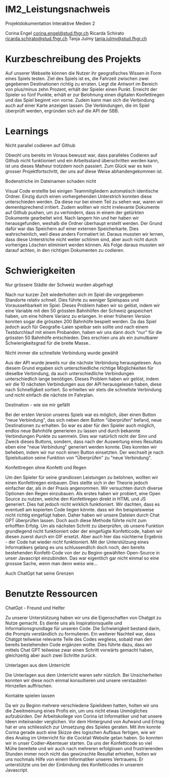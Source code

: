 # IM2_Leistungsnachweis

Projektdokumentation Interaktive Medien 2

Corina Engel corina.engel@stud.fhgr.ch
Ricarda Schirato ricarda.schirato@stud.fhgr.ch
Tanja Julmy tanja.julmy@stud.fhgr.ch

# Kurzbeschreibung des Projekts 

Auf unserer Webseite können die Nutzer ihr geografisches Wissen in Form eines Spiels testen. Ziel des Spiels ist es, die Fahrzeit zwischen zwei gegebenen Destinationen richtig zu erraten. Liegt die Antwort im Bereich von plus/minus zehn Prozent, erhält der Spieler einen Punkt. Erreicht der Spieler so fünf Punkte, erhält er zur Belohnung einen digitalen Konfettiregen und das Spiel beginnt von vorne. Zudem kann man sich die Verbindung auch auf einer Karte anzeigen lassen. Die Verbindungen, die im Spiel überprüft werden, ergründen sich auf die API der SBB. 

# Learnings

Nicht parallel codieren auf Github 

Obwohl uns bereits im Voraus bewusst war, dass paralleles Codieren auf Github nicht funktioniert und ein Arbeitsstand überschritten werden kann, ist uns dieses Malheur trotzdem noch passiert. Zum Glück war es kein grosser Projektfortschritt, der uns auf diese Weise abhandengekommen ist. 

Bodenstriche im Dateinamen schaden nicht

Visual Code erstellte bei einigen Teammitgliedern automatisch identische Ordner. Einzig durch einen vorhergehenden Unterstrich konnten diese unterschieden werden. Da diese nur bei einem Teil zu sehen war, waren wir dementsprechend irritiert. Zudem wollten wir nicht irrelevante Dokumente auf Github pushen, um zu verhindern, dass in einem der getürkten Dokumente gearbeitet wird. Nach langem hin und her haben wir herausgefunden, weshalb die Ordner überhaupt erstellt werden. Der Grund dafür war das Speichern auf einer externen Speicherkarte. Dies wahrscheinlich, weil diese anders Formatiert ist. Daraus mussten wir lernen, dass diese Unterstriche nicht weiter schlimm sind, aber auch nicht durch vorheriges Löschen eliminiert werden können. Als Folge daraus mussten wir darauf achten, in den richtigen Dokumenten zu codieren.     

# Schwierigkeiten

Nur grössere Städte der Schweiz wurden abgefragt

Nach nur kurzer Zeit wiederholten sich im Spiel die vorgegebenen Standorte relativ schnell. Dies führte zu weniger Spielspass und Voraussehbarkeit im Spiel. Dieses Problem haben wir so gelöst, indem wir eine Variable mit den 50 grössten Bahnhöfen der Schweiz gespeichert haben, um eine höhere Varianz zu erlangen. In einer früheren Version konnten sogar die grössten 200 Bahnhöfe bespielt werden. Da das Spiel jedoch auch für Geografie-Laien spielbar sein sollte und nach einem Testdurchlauf mit einem Probanden, haben wir uns dann doch “nur” für die grössten 50 Bahnhöfe entschieden. Dies erschien uns als ein zumutbarer Schwierigkeitsgrad für die breite Masse..

Nicht immer die schnellste Verbindung wurde gewählt 

Aus der API wurde jeweils nur die nächste Verbindung herausgelesen. Aus diesem Grund  ergaben sich unterschiedliche richtige Möglichkeiten für dieselbe Verbindung, da auch unterschiedliche Verbindungen unterschiedlich lange benötigen.
Dieses Problem haben wir gelöst, indem wir die 10 nächsten Verbindungen aus der API herausgelesen haben, diese nach Schnelligkeit sortiert. So erhielten wir stets die schnellste Verbindung und nicht einfach die nächste im Fahrplan. 

Destination - wie sie mir gefällt

Bei der ersten Version unseres Spiels war es möglich, über einen Button “neue Verbindung", das sich neben dem Button “überprüfen” befand, neue Destinationen zu erhalten. So war es aber für den Spieler auch möglich, endlos neue Bahnhöfe generieren zu lassen und durch bekannte Verbindungen Punkte zu sammeln. Dies war natürlich nicht der Sinn und Zweck dieses Buttons, sondern, dass nach der Auswertung eines Resultats eben eine “neue Verbindung” generiert werden konnte. Dies konnten wir beheben, indem wir nur noch einen Button einsetzten. Der wechselt je nach Spielsituation seine Funktion von "Überprüfen" zu "neue Verbindung”. 

Konfettiregen ohne Konfetti und Regen

Um den Spieler für seine grandiosen Leistungen zu belohnen, wollten wir einen Konfettiregen einbauen. Dies stellte sich in der Theorie jedoch einfacher dar, als in der Praxis angenommen. Wir versuchten durch diverse Optionen den Regen einzubauen. Als erstes haben wir probiert, eine Open Source zu nutzen, welche den Konfettiregen direkt in HTML und JS generiert. Dies hat jedoch nicht wirklich funktioniert. Wir dachten, dass es eventuell am kopierten Code liegen könnte. dass wir ihn beispielsweise nicht richtig eingefügt haben. Daher haben wir unsere Dateien durch Chat GPT überprüfen lassen. Doch auch diese Methode führte nicht zum erhofften Erfolg. Um als nächsten Schritt zu überprüfen, ob unsere Funktion grundlegend nicht funktioniert oder der eingefügte Konfetticode, haben wir  diesen zuerst durch ein GIF ersetzt. Aber auch hier das nüchterne Ergebnis - der Code hat wieder nicht funktioniert. Mit der Unterstützung eines Informatikers gelang es uns schlussendlich doch noch, den bereits bestehenden Konfetti-Code von der zu Beginn gewählten Open-Source in unser Javascript einzubinden. Das war eigentlich gar nicht einmal so eine grossse Sache, wenn man denn weiss wie… 

Auch ChatGpt hat seine Grenzen


# Benutzte Ressourcen

ChatGpt - Freund und Helfer

Zu unserer Unterstützung haben wir uns die Eigenschaften von Chatgpt zu Nutze gemacht. Es diente uns als Inspirationsquelle und Informationsgrundlage für unseren Code. Die Schwierigkeit bestand darin, die Prompts verständlich zu formulieren. Ein weiterer Nachteil war, dass Chatgpt teilweise relevante Teile des Codes wegliess, sobald man den bereits bestehenden Code ergänzen wollte. Dies führte dazu, dass wir mittels Chat GPT teilweise zwar einen Schritt vorwärts gemacht haben, gleichzeitig aber auch zwei Schritte zurück. 

Unterlagen aus dem Unterricht

Die Unterlagen aus dem Unterricht waren sehr nützlich. Bei Unsicherheiten konnten wir diese noch einmal konsultieren und unsere verstaubten Hirnzellen auffrischen.

Kontakte spielen lassen

Da wir zu Beginn mehrere verschiedene Spielideen hatten, holten wir uns die Zweitmeinung eines Profis ein, um uns nicht etwas Unmögliches aufzubürden. Der Arbeitskollege von Corina ist Informatiker und hat unsere Ideen miteinander verglichen. Vor dem Hintergrund von Aufwand und Ertrag hat er uns schliesslich zur Umsetzung des Spieles geraten. Mit ihm konnte Corina gerade auch eine Skizze des logischen Aufbaus fertigen, wie wir dies Analog im Unterricht für die Cocktail Website getan haben. So konnten wir in unser Codier-Abenteuer starten. 
Da uns der Konfetticode so viel Mühe bereitete und wir auch nach mehreren erfolglosen und frustrierenden Stunden immer noch nicht das gewünschte Resultat erhielten, holten wir uns nochmals Hilfe von einem Informatiker unseres Vertrauens. Er unterstützte uns bei der Einbindung des Konfetticodes in unserem Javascript.



